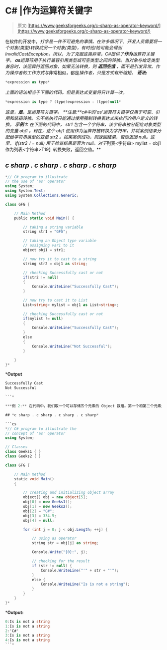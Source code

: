 # C# |作为运算符关键字

> 原文:[https://www.geeksforgeeks.org/c-sharp-as-operator-keyword/](https://www.geeksforgeeks.org/c-sharp-as-operator-keyword/)

在软件的开发中，[](https://www.geeksforgeeks.org/c-type-casting/)*打字是一件不可避免的事情。在许多情况下，开发人员需要将一个对象(类型)转换成另一个对象(类型)，有时他/她可能会得到 InvalidCastException。所以，为了克服这类异常，C#提供了**作为**运算符关键字。
**as**运算符用于执行兼容引用类型或可空类型之间的转换。当对象与给定类型兼容时，该运算符返回对象，如果无法转换，则 ***返回空值*** ，而不是引发异常。*作为*操作者的工作方式与*非常相似，都是*操作者，只是方式有所缩短。
**语法:*** 

```cs
*expression as type*
```

*上面的语法相当于下面的代码。但是表达式变量将只计算一次。* 

```cs
*expression is type ? (type)expression : (type)null*
```

*这里，**是**，是运算符关键字。
**注意:**c#中的‘as’运算符关键字仅用于可空、引用和装箱转换。它不能执行只能通过使用强制转换表达式来执行的用户定义的转换。
**示例 1:** 在下面的代码中， *str1* 包含一个字符串，该字符串被分配给对象类型的变量 *obj1* 。现在，这个 *obj1* 使用作为运算符被转换为字符串，并将案例结果分配给字符串类型的变量 *str2* 。如果案例成功，则返回结果，否则返回 null。这里， *if(str2！= null)* 用于检查结果是否为 null。对于*列表<字符串> mylist = obj1 作为列表<字符串>T19】转换失败，返回空值。** 

## *c sharp . c sharp . c sharp . c sharp*

```cs
*// C# program to illustrate
// the use of 'as' operator
using System;
using System.Text;
using System.Collections.Generic;

class GFG {

    // Main Method
    public static void Main() {

        // taking a string variable
        string str1 = "GFG";

        // taking an Object type variable
        // assigning var1 to it
        object obj1 = str1;

        // now try it to cast to a string
        string str2 = obj1 as string;

        // checking Successfully cast or not
        if(str2 != null)
        {
            Console.WriteLine("Successfully Cast");
        }

        // now try to cast it to List
        List<string> mylist = obj1 as List<string>;

        // checking Successfully cast or not
        if(mylist != null)
        {
            Console.WriteLine("Successfully Cast");
        }
        else
        {
            Console.WriteLine("Not Successful");
        }

    }
}*
```

***Output**

```cs
Successfully Cast
Not Successful

```* 

***例 2:** 在代码中，我们取一个可以存储五个元素的 Object 数组。第一个和第二个元素是类极客 1 和类极客 2 的实例。第三个元素是字符串，第四个元素是双精度值，第五个元素是空值。这里，*字符串 str = obj[j]为字符串；*我们使用*作为*运算符将对象数组转换为字符串，并将结果存储到字符串中。之后，检查结果值。如果为空，则打印“元素不是字符串”，如果不为空，则打印字符串。* 

## *c sharp . c sharp . c sharp . c sharp*

```cs
*// C# program to illustrate the
// concept of 'as' operator
using System;

// Classes
class Geeks1 { }
class Geeks2 { }

class GFG {

    // Main method
    static void Main()
    {

        // creating and initializing object array
        object[] obj = new object[5];
        obj[0] = new Geeks1();
        obj[1] = new Geeks2();
        obj[2] = "C#";
        obj[3] = 334.5;
        obj[4] = null;

        for (int j = 0; j < obj.Length; ++j) {

            // using as operator
            string str = obj[j] as string;

            Console.Write("{0}:", j);

            // checking for the result
            if (str != null) {
                Console.WriteLine("'" + str + "'");
            }
            else {
                Console.WriteLine("Is is not a string");
            }
        }
    }
}*
```

***Output:** 

```cs
0:Is is not a string
1:Is is not a string
2:'C#'
3:Is is not a string
4:Is is not a string
```*